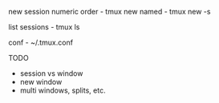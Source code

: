 new session
numeric order - tmux new
named - tmux new -s <name>

list sessions - tmux ls

conf - ~/.tmux.conf

TODO
* session vs window
* new window
* multi windows, splits, etc.

